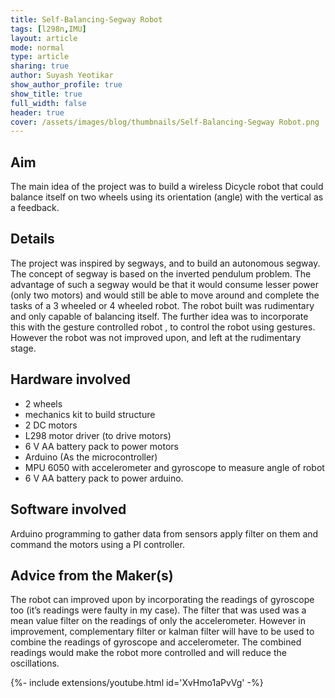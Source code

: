 ```yaml
---
title: Self-Balancing-Segway Robot
tags: [l298n,IMU]
layout: article
mode: normal
type: article
sharing: true
author: Suyash Yeotikar
show_author_profile: true
show_title: true
full_width: false
header: true
cover: /assets/images/blog/thumbnails/Self-Balancing-Segway Robot.png
---
```


## Aim
The main idea of the project was to build a wireless Dicycle robot that could balance itself on two wheels using its orientation (angle) with the vertical as a feedback.

<!--more-->


## Details
The project was inspired by segways, and to build an autonomous segway. The concept of segway is based on the inverted pendulum problem. The advantage of such a segway would be that it would consume lesser power (only two motors) and would still be able to move around and complete the tasks of a 3 wheeled or 4 wheeled robot.  The robot built was rudimentary and only capable of balancing itself. The further idea was to incorporate this with the gesture controlled robot , to control the robot using gestures. However the robot was not improved upon, and left at the rudimentary stage.

## Hardware involved
- 2 wheels
- mechanics kit to build structure
- 2 DC motors
- L298 motor driver (to drive motors)
- 6 V AA battery pack to power motors
- Arduino (As the microcontroller)
- MPU 6050 with accelerometer and gyroscope to measure angle of robot
- 6 V AA battery pack to power arduino.

## Software involved
Arduino programming to gather data from sensors apply filter on them and command the motors using a PI controller.

## Advice from the Maker(s)
The robot can improved upon by incorporating the readings of gyroscope too (it’s readings were faulty in my case). The filter that was used was a mean value filter on the readings of only the accelerometer. However in improvement, complementary filter or kalman filter will have to be used to combine the readings of gyroscope and accelerometer. The combined readings would make the robot more controlled and will reduce the oscillations.

<div>{%- include extensions/youtube.html id='XvHmo1aPvVg' -%}</div>


